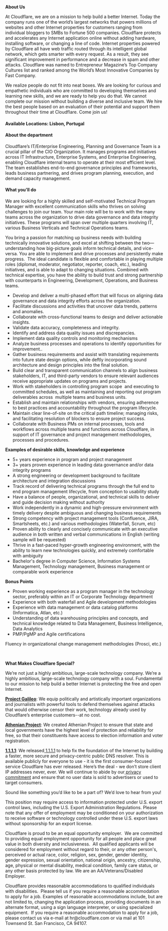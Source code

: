 <div class="content-intro">
	<div><strong>About Us</strong></div>
	<div>
		<p>At Cloudflare, we are on a mission to help build a better Internet. Today the company runs one of the world’s largest networks that powers millions of websites and other Internet properties for customers ranging from individual bloggers to SMBs to Fortune 500 companies. Cloudflare protects and accelerates any Internet application online without adding hardware, installing software, or changing a line of code. Internet properties powered by Cloudflare all have web traffic routed through its intelligent global network, which gets smarter with every request. As a result, they see significant improvement in performance and a decrease in spam and other attacks. Cloudflare was named to Entrepreneur Magazine’s Top Company Cultures list and ranked among the World’s Most Innovative Companies by Fast Company.&nbsp;</p>
		<p><span style="font-weight: 400;">We realize people do not fit into neat boxes. We are looking for curious and empathetic individuals who are committed to developing themselves and learning new skills, and we are ready to help you do that. We cannot complete our mission without building a diverse and inclusive team. We hire the best people based on an evaluation of their potential and support them throughout their time at Cloudflare. Come join us!&nbsp;</span></p>
	</div>
</div>
<h4>Available Locations: <strong>Lisbon, Portugal</strong></h4>
<h4>About the department</h4>
<p>Cloudflare’s IT/Enterprise Engineering, Planning and Governance Team is a crucial pillar of the CIO Organization. It manages programs and initiatives across IT Infrastructure, Enterprise Systems, and Enterprise Engineering, enabling Cloudflare internal teams to operate at their most efficient level. The team establishes end-to-end governance principles and frameworks, leads business partnering, and drives program planning, execution, and demand capacity management.</p>
<h4>What you'll do</h4>
<p>We are looking for a highly skilled and self-motivated Technical Program Manager with excellent communication skills who thrives on solving challenges to join our team. Your main role will be to work with the many teams across the organization to drive data governance and data integrity initiatives. These programs will span over multiple quarters involving IT, various Business Verticals and Technical Operations teams.&nbsp;</p>
<p>You bring a passion for matching up business needs with building technically innovative solutions, and excel at shifting between the two—understanding how big-picture goals inform technical details, and vice-versa. You are able to implement and drive processes and persistently make progress.&nbsp; The ideal candidate is flexible and comfortable in playing multiple roles (diplomat, moderator, negotiator, reporter, coach, etc.), leading initiatives, and is able to adapt to changing situations. Combined with technical expertise, you have the ability to build trust and strong partnership with counterparts in Engineering, Development, Operations, and Business teams.</p>
<ul>
	<li>Develop and deliver a multi-phased effort that will focus on aligning data governance and data integrity efforts across the organization.</li>
	<li>Facilitate discussions and activities that uncover data trends, patterns and anomalies.</li>
	<li>Collaborate with cross-functional teams to design and deliver actionable insights.</li>
	<li>Validate data accuracy, completeness and integrity.</li>
	<li>Identify and address data quality issues and discrepancies.</li>
	<li>Implement data quality controls and monitoring mechanisms</li>
	<li>Analyze business processes and operations to identify opportunities for improvement..</li>
	<li>Gather business requirements and assist with translating requirements into future state design options, while deftly incorporating sound architecture and design principles into the final solution.</li>
	<li>Build clear and transparent communication channels to align business stakeholders, IT, and third-party vendors to ensure relevant audiences receive appropriate updates on programs and projects.</li>
	<li>Work with stakeholders in controlling program scope&nbsp; and executing to committed schedules, as well as maintaining and reporting out program deliverables across&nbsp; multiple teams and business units.</li>
	<li>Establish and maintain relationships with vendors, ensuring adherence to best practices and accountability throughout the program lifecycle.</li>
	<li>Maintain clear line-of-site on the critical path timeline; managing risks, and facilitating resolution of blockers to ensure project success.</li>
	<li>Collaborate with Business PMs on internal processes, tools and workflows across multiple teams and functions across Cloudflare, in support of IT governance and project management methodologies, processes and procedures.</li>
</ul>
<p><strong>Examples of desirable skills, knowledge and experience</strong></p>
<ul>
	<li>5+ years experience in program and project management</li>
	<li>3+ years proven experience in leading data governance and/or data integrity programs</li>
	<li>A strong engineering or development background to facilitate architecture and integration discussions&nbsp;</li>
	<li>Track record of delivering technical programs through the full end to end program management lifecycle, from conception to usability study</li>
	<li>Have a balance of people, organizational, and technical skills to deliver and guide decision making without authority</li>
	<li>Work independently in a dynamic and high-pressure environment with timely delivery despite ambiguous and changing business requirements</li>
	<li>Strong competency with project management tools (Confluence, JIRA, Smartsheets, etc.) and various methodologies (Waterfall, Scrum, etc)&nbsp;&nbsp;</li>
	<li>Proven ability to clearly and concisely communicate with an executive audience in both written and verbal communications in English (writing sample will be requested)</li>
	<li>Thrive in a fast-paced hyper-growth engineering environment, with the ability to learn new technologies quickly, and extremely comfortable&nbsp; with ambiguity</li>
	<li>Bachelor's degree in Computer Science, Information Systems Management, Technology management, Business management or comparable work experience</li>
</ul>
<p><strong>Bonus Points</strong></p>
<ul>
	<li>Proven working experience as a program manager in the technology sector, preferably within an IT or Corporate Technology department</li>
	<li>Experience with both waterfall and Agile development methodologies</li>
	<li>Experience with data management or data catalog platforms (Informatica, Atlan, etc.)</li>
	<li>Understanding of data warehousing principles and concepts, and technical knowledge related to Data Management, Business Intelligence, Data Analytics</li>
	<li>PMP/PgMP and Agile certifications</li>
</ul>
<p>Fluency in organizational change management methodologies (Prosci, etc.)</p>
<p>&nbsp;</p>
<div class="content-conclusion">
	<p><strong>What Makes Cloudflare Special?</strong></p>
	<p><span style="font-weight: 400;">We’re not just a highly ambitious, large-scale technology company. We’re a highly ambitious, large-scale technology company with a soul. Fundamental to our mission to help build a better Internet is protecting the free and open Internet.</span></p>
	<p><a href="https://blog.cloudflare.com/protecting-free-expression-online/"><strong>Project Galileo</strong></a><span style="font-weight: 400;">: We equip politically and artistically important organizations and journalists with powerful tools to defend themselves against attacks that would otherwise censor their work, technology already used by Cloudflare’s enterprise customers--at no cost.</span></p>
	<p><strong><a href="https://www.cloudflare.com/athenian/">Athenian Project</a></strong><span style="font-weight: 400;">: We created Athenian Project to ensure that state and local governments have the highest level of protection and reliability for free, so that their constituents have access to election information and voter registration.</span></p>
	<p><a href="https://1.1.1.1/"><strong>1.1.1.1</strong></a><span style="font-weight: 400;">: We released</span><a href="https://1.1.1.1/"> <span style="font-weight: 400;">1.1.1.1</span></a><span style="font-weight: 400;"> to help fix the foundation of the Internet by building a faster, more secure and privacy-centric public DNS resolver. This is available publicly for everyone to use - it is the first consumer-focused service Cloudflare has ever released. Here’s the deal - we don’t store client IP addresses never, ever. We will continue to abide by our</span><a href="https://developers.cloudflare.com/1.1.1.1/privacy/public-dns-resolver"> privacy commitment</a><span style="font-weight: 400;"> and ensure that no user data is sold to advertisers or used to target consumers.</span></p>
	<p><span style="font-weight: 400;">Sound like something you’d like to be a part of? We’d love to hear from you!</span></p>
	<p><span style="font-weight: 400;">This position may require access to information protected under U.S. export control laws, including the U.S. Export Administration Regulations. Please note that any offer of employment may be conditioned on your authorization to receive software or technology controlled under these U.S. export laws without sponsorship for an export license.</span></p>
	<p><span style="font-weight: 400;">Cloudflare is proud to be an equal opportunity employer. &nbsp;We are committed to providing equal employment opportunity for all people and place great value in both diversity and inclusiveness. &nbsp;All qualified applicants will be considered for employment without regard to their, or any other person's, perceived or actual</span> <span style="font-weight: 400;">race, color, religion, sex, gender, gender identity, gender expression, sexual orientation, national origin, ancestry, citizenship, age, physical or mental disability, medical condition, family care status, or any other basis protected by law. </span><span style="font-weight: 400;">We are an AA/Veterans/Disabled Employer.</span></p>
	<p><span style="font-weight: 400;">Cloudflare provides reasonable accommodations to qualified individuals with disabilities. &nbsp;Please tell us if you require a reasonable accommodation to apply for a job. Examples of reasonable accommodations include, but are not limited to, changing the application process, providing documents in an alternate format, using a sign language interpreter, or using specialized equipment. &nbsp;If you require a reasonable accommodation to apply for a job, please contact us via e-mail at </span><span style="font-weight: 400;">hr@cloudflare.com</span><span style="font-weight: 400;"> or via mail at 101 Townsend St. San Francisco, CA 94107.</span></p>
</div>